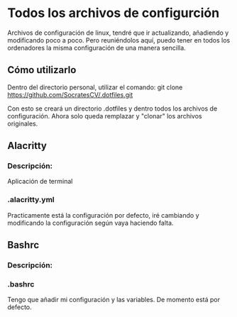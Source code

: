 # Todos los archivos de configurción 
Archivos de configuración de linux, tendré que ir actualizando, añadiendo y modificando poco a poco. 
Pero reuniéndolos aquí, puedo tener en todos los ordenadores la misma configuración de una manera sencilla.

## Cómo utilizarlo
Dentro del directorio personal, utilizar el comando:
git clone https://github.com/SocratesCV/.dotfiles.git

Con esto se creará un directorio .dotfiles y dentro todos los archivos de configuración.
Ahora solo queda remplazar y "clonar" los archivos originales.

## Alacritty
### Descripción:
Aplicación de terminal
### .alacritty.yml
Practicamente está la configuración por defecto, iré cambiando y modificando la configuración según vaya haciendo falta.

## Bashrc
### Descripción:

### .bashrc
Tengo que añadir mi configuración y las variables. De momento está por defecto.

